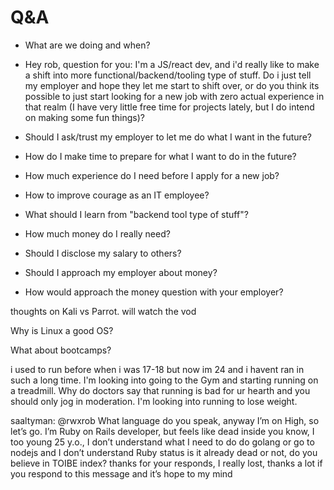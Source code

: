 # Q&A 

* What are we doing and when?

* Hey rob, question for you: I'm a JS/react dev, and i'd really like to
  make a shift into more functional/backend/tooling type of stuff. Do i
  just tell my employer and hope they let me start to shift over, or do
  you think its possible to just start looking for a new job with zero
  actual experience in that realm (I have very little free time for
  projects lately, but I do intend on making some fun things)?

* Should I ask/trust my employer to let me do what I want in the future?

* How do I make time to prepare for what I want to do in the future?

* How much experience do I need before I apply for a new job?

* How to improve courage as an IT employee?

* What should I learn from "backend tool type of stuff"?

* How much money do I really need?

* Should I disclose my salary to others?

* Should I approach my employer about money?

* How would approach the money question with your employer?

thoughts on Kali vs Parrot. will watch the vod

Why is Linux a good OS?

What about bootcamps?

 i used to run before when i was 17-18 but now im 24 and i havent ran in such a long time. I'm looking into going to the Gym and starting running on a treadmill. Why do doctors say that running is bad for ur hearth and you should only jog in moderation. I'm looking into running to lose weight.

saaltyman: @rwxrob What language do you speak, anyway I’m on High, so let’s go. I’m Ruby on Rails developer, but feels like dead inside you know, I too young 25 y.o., I don’t understand what I need to do do golang or go to nodejs and I don’t understand Ruby status is it already dead or not, do you believe in TOIBE index? thanks for your responds, I really lost, thanks a lot if you respond to this message and it’s hope to my mind

